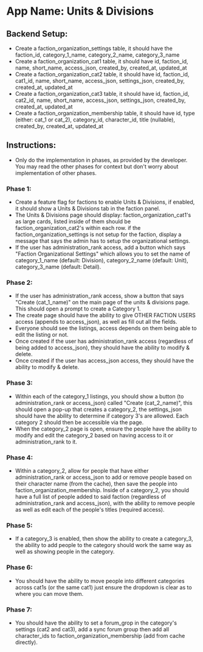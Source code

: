 # **App Name**: Units & Divisions

## Backend Setup:
- Create a faction_organization_settings table, it should have the faction_id, category_1_name, category_2_name, category_3_name
- Create a faction_organization_cat1 table, it should have id, faction_id, name, short_name, access_json, created_by, created_at, updated_at
- Create a faction_organization_cat2 table, it should have id, faction_id, cat1_id, name, short_name, access_json, settings_json, created_by, created_at, updated_at
- Create a faction_organization_cat3 table, it should have id, faction_id, cat2_id, name, short_name, access_json, settings_json, created_by, created_at, updated_at
- Create a faction_organization_membership table, it should have id, type (either: cat_1 or cat_2), category_id, character_id, title (nullable), created_by, created_at, updated_at

## Instructions:

- Only do the implementation in phases, as provided by the developer. You may read the other phases for context but don't worry about implementation of other phases.

### Phase 1:
- Create a feature flag for factions to enable Units & Divisions, if enabled, it should show a Units & Divisions tab in the faction panel.
- The Units & Divisions page should display: faction_organization_cat1's as large cards, listed inside of them should be faction_organization_cat2's within each row. if the faction_organization_settings is not setup for the faction, display a message that says the admin has to setup the organizational settings.
- If the user has administration_rank access, add a button which says "Faction Organizational Settings" which allows you to set the name of category_1_name (default: Division), category_2_name (default: Unit), category_3_name (default: Detail).

### Phase 2:
- If the user has administration_rank access, show a button that says "Create (cat_1_name)" on the main page of the units & divisions page. This should open a prompt to create a Category 1.
- The create page should have the ability to give OTHER FACTION USERS access (appends to access_json), as well as fill out all the fields.
- Everyone should see the listings, access depends on them being able to edit the listing or not.
- Once created if the user has administration_rank access (regardless of being added to access_json), they should have the ability to modify & delete.
- Once created if the user has access_json access, they should have the ability to modify & delete.

### Phase 3:
- Within each of the category_1 listings, you should show a button (to administration_rank or access_json) called "Create (cat_2_name)", this should open a pop-up that creates a category_2, the settings_json should have the ability to determine if category 3's are allowed. Each category 2 should then be accessible via the page.
- When the category_2 page is open, ensure the people have the ability to modify and edit the category_2 based on having access to it or administration_rank to it.

### Phase 4:
- Within a category_2, allow for people that have either administration_rank or access_json to add or remove people based on their character name (from the cache), then save the people into faction_organization_membership. Inside of a category_2, you should have a full list of people added to said faction (regardless of administration_rank and access_json), with the ability to remove people as well as edit each of the people's titles (required access).

### Phase 5:
- If a category_3 is enabled, then show the ability to create a category_3, the ability to add people to the category should work the same way as well as showing people in the category.

### Phase 6:
- You should have the ability to move people into different categories across cat1s (or the same cat1) just ensure the dropdown is clear as to where you can move them.

### Phase 7:
- You should have the ability to set a forum_grop in the category's settings (cat2 and cat3), add a sync forum group then add all character_ids to faction_organization_membership (add from cache directly).